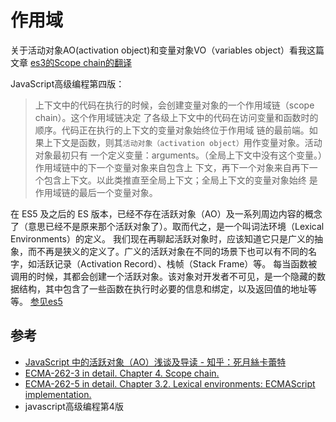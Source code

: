 # 作用域

<ClientOnly>
  <MTA/>
</ClientOnly>


关于活动对象AO(activation object)和变量对象VO（variables object）看我这篇文章
[es3的Scope chain的翻译](https://www.cnblogs.com/ruoyin/p/9034294.html)

JavaScript高级编程第四版：

> 上下文中的代码在执行的时候，会创建变量对象的一个作用域链（scope chain）。这个作用域链决定
了各级上下文中的代码在访问变量和函数时的顺序。代码正在执行的上下文的变量对象始终位于作用域
链的最前端。如果上下文是函数，则其`活动对象（activation object）`用作变量对象。活动对象最初只有
一个定义变量：arguments。（全局上下文中没有这个变量。）作用域链中的下一个变量对象来自包含上
下文，再下一个对象来自再下一个包含上下文。以此类推直至全局上下文；全局上下文的变量对象始终
是作用域链的最后一个变量对象。


在 ES5 及之后的 ES 版本，已经不存在活跃对象（AO）及一系列周边内容的概念了（意思已经不是原来那个活跃对象了）。取而代之，是一个叫词法环境（Lexical Environments）的定义。
我们现在再聊起活跃对象时，应该知道它只是广义的抽象，而不再是狭义的定义了。广义的活跃对象在不同的场景下也可以有不同的名字，如活跃记录（Activation Record）、栈帧（Stack Frame）等。
每当函数被调用的时候，其都会创建一个活跃对象。该对象对开发者不可见，是一个隐藏的数据结构，其中包含了一些函数在执行时必要的信息和绑定，以及返回值的地址等等。
[参见es5](http://dmitrysoshnikov.com/ecmascript/es5-chapter-3-2-lexical-environments-ecmascript-implementation/)
## 参考
- [JavaScript 中的活跃对象（AO）浅谈及导读 - 知乎：死月絲卡蕾特](https://zhuanlan.zhihu.com/p/372895529)
- [ECMA-262-3 in detail. Chapter 4. Scope chain.](http://dmitrysoshnikov.com/ecmascript/chapter-4-scope-chain/)
- [ECMA-262-5 in detail. Chapter 3.2. Lexical environments: ECMAScript implementation.](http://dmitrysoshnikov.com/ecmascript/es5-chapter-3-2-lexical-environments-ecmascript-implementation/)
- javascript高级编程第4版